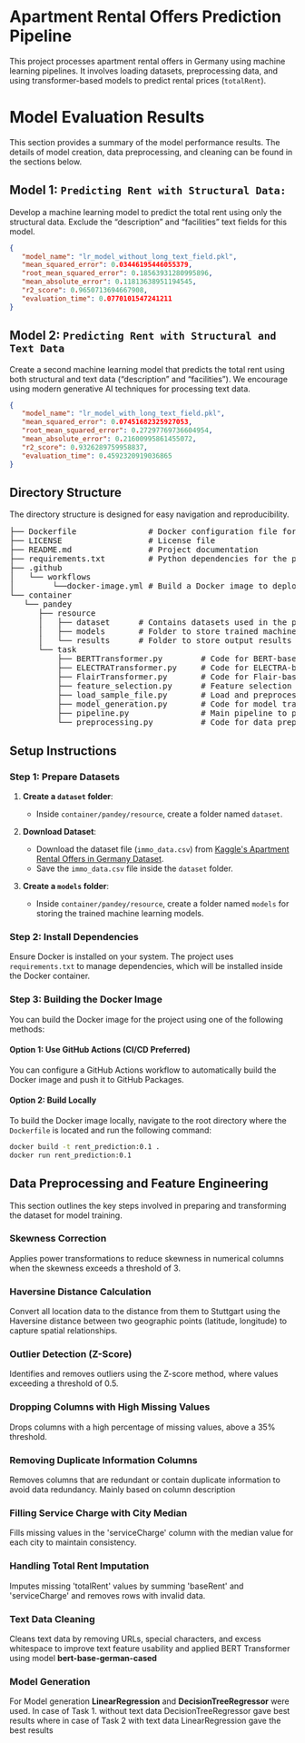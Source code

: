 # Apartment Rental Offers Prediction Pipeline

This project processes apartment rental offers in Germany using machine learning pipelines. It involves loading datasets, preprocessing data, and using transformer-based models to predict rental prices (`totalRent`). 

# Model Evaluation Results

This section provides a summary of the model performance results. The details of model creation, data preprocessing, and cleaning can be found in the sections below.

## Model 1: `Predicting Rent with Structural Data:`

Develop a machine learning model to predict the total rent using only the structural data. Exclude the “description” and “facilities” text fields for this model.

```json
{
   "model_name": "lr_model_without_long_text_field.pkl",
   "mean_squared_error": 0.03446195446055379,
   "root_mean_squared_error": 0.18563931280995896,
   "mean_absolute_error": 0.11813638951194545,
   "r2_score": 0.9650713694667908,
   "evaluation_time": 0.0770101547241211
}
```

## Model 2: `Predicting Rent with Structural and Text Data`

Create a second machine learning model that predicts the total rent using both structural and text data (“description” and “facilities”). We encourage using modern generative AI techniques for processing text data.

```json
{
   "model_name": "lr_model_with_long_text_field.pkl",
   "mean_squared_error": 0.07451682325927053,
   "root_mean_squared_error": 0.27297769736604954,
   "mean_absolute_error": 0.21600995861455072,
   "r2_score": 0.9326289759958837,
   "evaluation_time": 0.4592320919036865
}
```

## Directory Structure

The directory structure is designed for easy navigation and reproducibility.

<pre>
├── Dockerfile               # Docker configuration file for building the project container
├── LICENSE                  # License file
├── README.md                # Project documentation
├── requirements.txt         # Python dependencies for the project
├── .github
│   └── workflows
│        └──docker-image.yml # Build a Docker image to deploy in registry
└── container
   └── pandey
      ├── resource
      │   ├── dataset      # Contains datasets used in the project
      │   ├── models       # Folder to store trained machine learning models
      │   └── results      # Folder to store output results
      └── task
          ├── BERTTransformer.py        # Code for BERT-based text transformation
          ├── ELECTRATransformer.py     # Code for ELECTRA-based text transformation
          ├── FlairTransformer.py       # Code for Flair-based text transformation
          ├── feature_selection.py      # Feature selection logic
          ├── load_sample_file.py       # Load and preprocess the sample CSV dataset
          ├── model_generation.py       # Code for model training and saving models
          ├── pipeline.py               # Main pipeline to preprocess data and run the model
          └── preprocessing.py          # Code for data preprocessing
</pre>


## Setup Instructions

### Step 1: Prepare Datasets

1. **Create a `dataset` folder**:
    - Inside `container/pandey/resource`, create a folder named `dataset`.

2. **Download Dataset**:
    - Download the dataset file (`immo_data.csv`) from [Kaggle's Apartment Rental Offers in Germany Dataset](https://www.kaggle.com/datasets/corrieaar/apartment-rental-offers-in-germany/data).
    - Save the `immo_data.csv` file inside the `dataset` folder.

3. **Create a `models` folder**:
    - Inside `container/pandey/resource`, create a folder named `models` for storing the trained machine learning models.

### Step 2: Install Dependencies

Ensure Docker is installed on your system. The project uses `requirements.txt` to manage dependencies, which will be installed inside the Docker container.

### Step 3: Building the Docker Image

You can build the Docker image for the project using one of the following methods:

#### Option 1: Use GitHub Actions (CI/CD Preferred)

You can configure a GitHub Actions workflow to automatically build the Docker image and push it to GitHub Packages.

#### Option 2: Build Locally

To build the Docker image locally, navigate to the root directory where the `Dockerfile` is located and run the following command:

```bash
docker build -t rent_prediction:0.1 .
docker run rent_prediction:0.1
```
## Data Preprocessing and Feature Engineering

This section outlines the key steps involved in preparing and transforming the dataset for model training.

### Skewness Correction
Applies power transformations to reduce skewness in numerical columns when the skewness exceeds a threshold of 3.

### Haversine Distance Calculation
Convert all location data to the distance from them to Stuttgart using the Haversine distance between two geographic points (latitude, longitude) to capture spatial relationships.

### Outlier Detection (Z-Score)
Identifies and removes outliers using the Z-score method, where values exceeding a threshold of 0.5.

### Dropping Columns with High Missing Values
Drops columns with a high percentage of missing values, above a 35% threshold.

### Removing Duplicate Information Columns
Removes columns that are redundant or contain duplicate information to avoid data redundancy. Mainly based on column description

### Filling Service Charge with City Median
Fills missing values in the 'serviceCharge' column with the median value for each city to maintain consistency.

### Handling Total Rent Imputation
Imputes missing 'totalRent' values by summing 'baseRent' and 'serviceCharge' and removes rows with invalid data.

### Text Data Cleaning
Cleans text data by removing URLs, special characters, and excess whitespace to improve text feature usability and applied BERT Transformer using model <b>bert-base-german-cased</b>

### Model Generation
For Model generation **LinearRegression** and **DecisionTreeRegressor** were used. In case of Task 1. without text data DecisionTreeRegressor gave best results where in case of Task 2 with text data LinearRegression gave the best results
